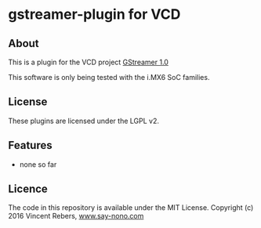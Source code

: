 gstreamer-plugin for VCD
=============

About
-----

This is a plugin for the VCD project [GStreamer 1.0](http://gstreamer.freedesktop.org/)

This software is only being tested with the i.MX6 SoC families.


License
-------

These plugins are licensed under the LGPL v2.


Features
--------

* none so far


Licence
--------

The code in this repository is available under the MIT License.
Copyright (c) 2016 Vincent Rebers, www.say-nono.com

